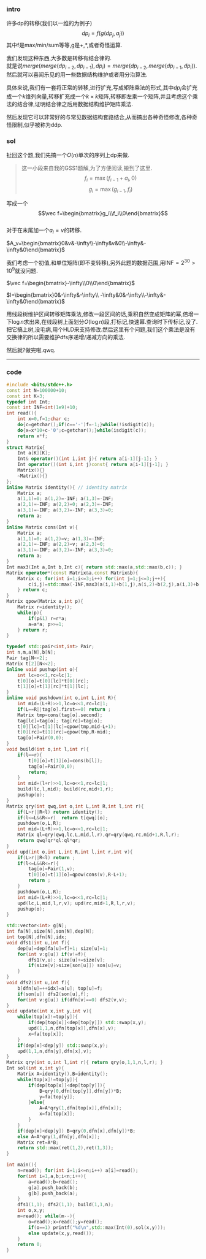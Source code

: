 ### intro

许多dp的转移(我们以一维的为例子)
$$dp_i=f( g(dp_j,a_j))$$ 
其中f是max/min/sum等等,g是+,\*,或者奇怪运算.  

我们发现这种东西,大多数是转移有结合律的.  
就是说$merge(merge(dp_{i-2},dp_{i-1}),dp_i)=merge(dp_{i-2},merge(dp_{i-1},dp_i))$.然后就可以喜闻乐见的用一些数据结构维护或者用分治算法.  

具体来说,我们有一套将正常的转移,进行扩充,写成矩阵乘法的形式,其中$dp_i$会扩充成一个$k$维列向量,转移扩充成一个$k\times k$矩阵,转移即左乘一个矩阵,并且考虑这个乘法的结合律,证明结合律之后用数据结构维护矩阵乘法.  

然后发现它可以非常好的与常见数据结构套路结合,从而搞出各种奇怪修改,各种奇怪限制,似乎被称为ddp.

### sol


扯回这个题,我们先搞一个$O(n)$单次的序列上dp来做.  
> 这一小段来自我的GSS1题解,为了方便阅读,搬到了这里.
$$f_i=\max(f_{i-1}+a_i,0)$$
$$g_i=\max(g_{i-1},f_i)$$  

写成一个
$$\vec f=\begin{bmatrix}g_i\\f_i\\0\end{bmatrix}$$  
对于在末尾加一个$a_i=v$的转移.

$A_v=\begin{bmatrix}0&v&-\infty\\-\infty&v&0\\-\infty&-\infty&0\end{bmatrix}$



我们考虑一个初值,和单位矩阵(即不变转移),另外此题的数据范围,用$\text{INF}=2^{30}\gt 10^9$就没问题.

$\vec f=\begin{bmatrix}-\infty\\0\\0\end{bmatrix}$  

$I=\begin{bmatrix}0&-\infty&-\infty\\ -\infty&0&-\infty\\-\infty&-\infty&0\end{bmatrix}$


用线段树维护区间转移矩阵乘法,修改一段区间的话,乘积自然变成矩阵的幂,倍增一下$\log n$求出来,在线段树上面划分$O(\log n)$段,打标记,快速幂.查询时下传标记,没了.  
把它搞上树,没毛病,用个HLD来支持修改.然后这里有个问题,我们这个乘法是没有交换律的所以需要维护dfs序递增/递减方向的乘法.  

然后就?做完啦.qwq.  



-----



### code

```cpp
#include <bits/stdc++.h>
const int N=100000+10;
const int K=3;
typedef int Int;
const int INF=int(1e9)+10;
int read(){
	int x=0,f=1;char c;
	do{c=getchar();if(c=='-')f=-1;}while(!isdigit(c));
	do{x=x*10+c-'0';c=getchar();}while(isdigit(c));
	return x*f;
}
struct Matrix{
	Int a[K][K];
	Int& operator()(int i,int j){ return a[i-1][j-1]; }
	Int operator()(int i,int j)const{ return a[i-1][j-1]; }
	Matrix(){}
	~Matrix(){}
};
inline Matrix identity(){ // identity matrix
	Matrix a;
	a(1,1)=0; a(1,2)=-INF; a(1,3)=-INF;
	a(2,1)=-INF; a(2,2)=0; a(2,3)=-INF;
	a(3,1)=-INF; a(3,2)=-INF; a(3,3)=0;
	return a;
}
inline Matrix cons(Int v){
	Matrix a;
	a(1,1)=0; a(1,2)=v; a(1,3)=-INF;
	a(2,1)=-INF; a(2,2)=v; a(2,3)=0;
	a(3,1)=-INF; a(3,2)=-INF; a(3,3)=0;
	return a;
}
Int max3(Int a,Int b,Int c){ return std::max(a,std::max(b,c)); }
Matrix operator*(const Matrix&a,const Matrix&b){
	Matrix c; for(int i=1;i<=3;i++) for(int j=1;j<=3;j++){
		c(i,j)=std::max(-INF,max3(a(i,1)+b(1,j),a(i,2)+b(2,j),a(i,3)+b(3,j)));
	} return c;
}
Matrix qpow(Matrix a,int p){
	Matrix r=identity();
	while(p){
		if(p&1) r=r*a;
		a=a*a; p>>=1;
	} return r;
}

typedef std::pair<int,int> Pair;
int n,m,a[N],b[N];
Pair tag[N<<2];
Matrix t[2][N<<2];
inline void pushup(int o){
	int lc=o<<1,rc=lc|1;
	t[0][o]=t[0][lc]*t[0][rc];
	t[1][o]=t[1][rc]*t[1][lc];
}
inline void pushdown(int o,int L,int R){
	int mid=(L+R)>>1,lc=o<<1,rc=lc|1;
	if(L==R||tag[o].first==0) return ;
	Matrix tmp=cons(tag[o].second);
	tag[lc]=tag[o]; tag[rc]=tag[o];
	t[0][lc]=t[1][lc]=qpow(tmp,mid-L+1);
	t[0][rc]=t[1][rc]=qpow(tmp,R-mid);
	tag[o]=Pair(0,0);
}
void build(int o,int l,int r){
	if(l==r){
		t[0][o]=t[1][o]=cons(b[l]);
		tag[o]=Pair(0,0);
		return;
	}
	int mid=(l+r)>>1,lc=o<<1,rc=lc|1;
	build(lc,l,mid); build(rc,mid+1,r);
	pushup(o);
}
Matrix qry(int qwq,int o,int L,int R,int l,int r){
	if(L>r||R<l) return identity();
	if(l<=L&&R<=r)  return t[qwq][o];
	pushdown(o,L,R);
	int mid=(L+R)>>1,lc=o<<1,rc=lc|1;
	Matrix ql=qry(qwq,lc,L,mid,l,r),qr=qry(qwq,rc,mid+1,R,l,r);
	return qwq?qr*ql:ql*qr;
}
void upd(int o,int L,int R,int l,int r,int v){
	if(L>r||R<l) return ;
	if(l<=L&&R<=r){
		tag[o]=Pair(1,v);
		t[0][o]=t[1][o]=qpow(cons(v),R-L+1);
		return ;
	}
	pushdown(o,L,R);
	int mid=(L+R)>>1,lc=o<<1,rc=lc|1;
	upd(lc,L,mid,l,r,v); upd(rc,mid+1,R,l,r,v);
	pushup(o);
}

std::vector<int> g[N];
int fa[N],size[N],son[N],dep[N];
int top[N],dfn[N],idx;
void dfs1(int u,int f){
	dep[u]=dep[fa[u]=f]+1; size[u]=1;
	for(int v:g[u]) if(v!=f){
		dfs1(v,u); size[u]+=size[v];
		if(size[v]>size[son[u]]) son[u]=v;
	}
}
void dfs2(int u,int f){
	b[dfn[u]=++idx]=a[u]; top[u]=f;
	if(son[u]) dfs2(son[u],f);
	for(int v:g[u]) if(dfn[v]==0) dfs2(v,v);
}
void update(int x,int y,int v){
	while(top[x]!=top[y]){
		if(dep[top[x]]<dep[top[y]]) std::swap(x,y);
		upd(1,1,n,dfn[top[x]],dfn[x],v);
		x=fa[top[x]];
	}
	if(dep[x]<dep[y]) std::swap(x,y);
	upd(1,1,n,dfn[y],dfn[x],v);
}
Matrix qry(int o,int l,int r){ return qry(o,1,1,n,l,r); }
Int sol(int x,int y){
	Matrix A=identity(),B=identity();
	while(top[x]!=top[y]){
		if(dep[top[x]]<dep[top[y]]){
			B=qry(0,dfn[top[y]],dfn[y])*B;
			y=fa[top[y]];
		}else{
			A=A*qry(1,dfn[top[x]],dfn[x]);
			x=fa[top[x]];
		}
	}
	if(dep[x]<dep[y]) B=qry(0,dfn[x],dfn[y])*B;
	else A=A*qry(1,dfn[y],dfn[x]);
	Matrix ret=A*B;
	return std::max(ret(1,2),ret(1,3));
}

int main(){
	n=read(); for(int i=1;i<=n;i++) a[i]=read();
	for(int i=1,a,b;i<n;i++){
		a=read();b=read();
		g[a].push_back(b);
		g[b].push_back(a);
	}
	dfs1(1,1); dfs2(1,1); build(1,1,n);
	int o,x,y;
	m=read(); while(m--){
		o=read();x=read();y=read();
		if(o==1) printf("%d\n",std::max(Int(0),sol(x,y)));
		else update(x,y,read());
	}
	return 0;
}

```

